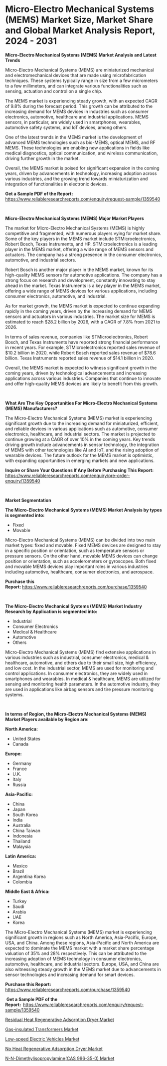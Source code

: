 <p><h1>Micro-Electro Mechanical Systems (MEMS) Market Size, Market Share and Global Market Analysis Report, 2024 - 2031</h1></p><p><strong>Micro-Electro Mechanical Systems (MEMS) Market Analysis and Latest Trends</strong></p>
<p><p>Micro-Electro Mechanical Systems (MEMS) are miniaturized mechanical and electromechanical devices that are made using microfabrication techniques. These systems typically range in size from a few micrometers to a few millimeters, and can integrate various functionalities such as sensing, actuation and control on a single chip.</p><p>The MEMS market is experiencing steady growth, with an expected CAGR of 9.8% during the forecast period. This growth can be attributed to the increasing demand for MEMS devices in industries such as consumer electronics, automotive, healthcare and industrial applications. MEMS sensors, in particular, are widely used in smartphones, wearables, automotive safety systems, and IoT devices, among others.</p><p>One of the latest trends in the MEMS market is the development of advanced MEMS technologies such as bio-MEMS, optical MEMS, and RF MEMS. These technologies are enabling new applications in fields like medical diagnostics, optical communication, and wireless communication, driving further growth in the market.</p><p>Overall, the MEMS market is poised for significant expansion in the coming years, driven by advancements in technology, increasing adoption across various industries, and the growing trend towards miniaturization and integration of functionalities in electronic devices.</p></p>
<p><strong>Get a Sample PDF of the Report:&nbsp;</strong> <a href="https://www.reliableresearchreports.com/enquiry/request-sample/1359540">https://www.reliableresearchreports.com/enquiry/request-sample/1359540</a></p>
<p>&nbsp;</p>
<p><strong>Micro-Electro Mechanical Systems (MEMS) Major Market Players</strong></p>
<p><p>The market for Micro-Electro Mechanical Systems (MEMS) is highly competitive and fragmented, with numerous players vying for market share. Some of the key players in the MEMS market include STMicroelectronics, Robert Bosch, Texas Instruments, and HP. STMicroelectronics is a leading player in the MEMS market, offering a wide range of MEMS sensors and actuators. The company has a strong presence in the consumer electronics, automotive, and industrial sectors.</p><p>Robert Bosch is another major player in the MEMS market, known for its high-quality MEMS sensors for automotive applications. The company has a strong focus on research and development, constantly innovating to stay ahead in the market. Texas Instruments is a key player in the MEMS market, offering a wide range of MEMS devices for various applications, including consumer electronics, automotive, and industrial.</p><p>As for market growth, the MEMS market is expected to continue expanding rapidly in the coming years, driven by the increasing demand for MEMS sensors and actuators in various industries. The market size for MEMS is estimated to reach $28.2 billion by 2026, with a CAGR of 7.8% from 2021 to 2026.</p><p>In terms of sales revenue, companies like STMicroelectronics, Robert Bosch, and Texas Instruments have reported strong financial performance in recent years. For example, STMicroelectronics reported sales revenue of $10.2 billion in 2020, while Robert Bosch reported sales revenue of $78.6 billion. Texas Instruments reported sales revenue of $14.1 billion in 2020.</p><p>Overall, the MEMS market is expected to witness significant growth in the coming years, driven by technological advancements and increasing applications across various industries. Companies that continue to innovate and offer high-quality MEMS devices are likely to benefit from this growth.</p></p>
<p>&nbsp;</p>
<p><strong>What Are The Key Opportunities For Micro-Electro Mechanical Systems (MEMS) Manufacturers?</strong></p>
<p><p>The Micro-Electro Mechanical Systems (MEMS) market is experiencing significant growth due to the increasing demand for miniaturized, efficient, and reliable devices in various applications such as automotive, consumer electronics, healthcare, and industrial sectors. The market is projected to continue growing at a CAGR of over 10% in the coming years. Key trends driving growth include advancements in sensor technology, the integration of MEMS with other technologies like AI and IoT, and the rising adoption of wearable devices. The future outlook for the MEMS market is optimistic, with expanding opportunities in emerging markets and new applications.</p></p>
<p><strong>Inquire or Share Your Questions If Any Before Purchasing This Report:</strong> <a href="https://www.reliableresearchreports.com/enquiry/pre-order-enquiry/1359540">https://www.reliableresearchreports.com/enquiry/pre-order-enquiry/1359540</a></p>
<p>&nbsp;</p>
<p><strong>Market Segmentation</strong></p>
<p><strong>The Micro-Electro Mechanical Systems (MEMS) Market Analysis by types is segmented into:</strong></p>
<p><ul><li>Fixed</li><li>Movable</li></ul></p>
<p><p>Micro-Electro Mechanical Systems (MEMS) can be divided into two main market types: fixed and movable. Fixed MEMS devices are designed to stay in a specific position or orientation, such as temperature sensors or pressure sensors. On the other hand, movable MEMS devices can change position or orientation, such as accelerometers or gyroscopes. Both fixed and movable MEMS devices play important roles in various industries including automotive, healthcare, consumer electronics, and aerospace.</p></p>
<p><strong>Purchase this Report:&nbsp;</strong><a href="https://www.reliableresearchreports.com/purchase/1359540">https://www.reliableresearchreports.com/purchase/1359540</a></p>
<p>&nbsp;</p>
<p><strong>The Micro-Electro Mechanical Systems (MEMS) Market Industry Research by Application is segmented into:</strong></p>
<p><ul><li>Industrial</li><li>Consumer Electronics</li><li>Medical & Healthcare</li><li>Automotive</li><li>Others</li></ul></p>
<p><p>Micro-Electro Mechanical Systems (MEMS) find extensive applications in various industries such as industrial, consumer electronics, medical & healthcare, automotive, and others due to their small size, high efficiency, and low cost. In the industrial sector, MEMS are used for monitoring and control applications. In consumer electronics, they are widely used in smartphones and wearables. In medical & healthcare, MEMS are utilized for sensing and monitoring health parameters. In the automotive industry, they are used in applications like airbag sensors and tire pressure monitoring systems.</p></p>
<p>&nbsp;</p>
<p><strong>In terms of Region, the Micro-Electro Mechanical Systems (MEMS) Market Players available by Region are:</strong></p>
<p>
    <p> <strong> North America: </strong>
        <ul>
            <li>United States</li>
            <li>Canada</li>
        </ul>
        </p> 
    <p> <strong> Europe: </strong>
        <ul>
            <li>Germany</li>
            <li>France</li>
            <li>U.K.</li>
            <li>Italy</li>
            <li>Russia</li>
        </ul>
        </p> 
    <p> <strong> Asia-Pacific: </strong>
        <ul>
            <li>China</li>
            <li>Japan</li>
            <li>South Korea</li>
            <li>India</li>
            <li>Australia</li>
            <li>China Taiwan</li>
            <li>Indonesia</li>
            <li>Thailand</li>
            <li>Malaysia</li>
        </ul>
        </p> 
    <p> <strong> Latin America: </strong>
        <ul>
            <li>Mexico</li>
            <li>Brazil</li>
            <li>Argentina Korea</li>
            <li>Colombia</li>
        </ul>
        </p> 
    <p> <strong> Middle East & Africa: </strong>
        <ul>
            <li>Turkey</li>
            <li>Saudi</li>
            <li>Arabia</li>
            <li>UAE</li>
            <li>Korea</li>
        </ul>
    </p>
    </p>
<p><p>The Micro-Electro Mechanical Systems (MEMS) market is experiencing significant growth in regions such as North America, Asia-Pacific, Europe, USA, and China. Among these regions, Asia-Pacific and North America are expected to dominate the MEMS market with a market share percentage valuation of 35% and 28% respectively. This can be attributed to the increasing adoption of MEMS technology in consumer electronics, automotive, healthcare, and industrial sectors. Europe, USA, and China are also witnessing steady growth in the MEMS market due to advancements in sensor technologies and increasing demand for smart devices.</p></p>
<p><strong>Purchase this Report: </strong><a href="https://www.reliableresearchreports.com/purchase/1359540">https://www.reliableresearchreports.com/purchase/1359540</a></p>
<p>&nbsp;<strong>Get a Sample PDF of the Report:&nbsp;&nbsp;</strong><a href="https://www.reliableresearchreports.com/enquiry/request-sample/1359540">https://www.reliableresearchreports.com/enquiry/request-sample/1359540</a></p>
<p><strong></strong></p>
<p><p><a href="https://github.com/guneycigdem35/Market-Research-Report-List-1/blob/main/residual-heat-regenerative-adsorption-dryer-market.md">Residual Heat Regenerative Adsorption Dryer Market</a></p><p><a href="https://github.com/mabutironaldo/Market-Research-Report-List-3/blob/main/gas-insulated-transformers-market.md">Gas-insulated Transformers Market</a></p><p><a href="https://issuu.com/reportprime-2/docs/low-speed-electric-vehicles-market-size-2030.pptx">Low-speed Electric Vehicles Market</a></p><p><a href="https://github.com/Paul14Anderson63/Market-Research-Report-List-2/blob/main/no-heat-regenerative-adsorption-dryer-market.md">No Heat Regenerative Adsorption Dryer Market</a></p><p><a href="https://issuu.com/reportprime-2/docs/n-n-dimethylisopropylaminecas-996-35-0-market-size">N-N-Dimethylisopropylamine(CAS 996-35-0) Market</a></p></p>